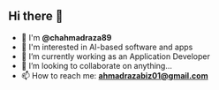 ## Hi there 👋

- 👋 I'm **@chahmadraza89**  
- 👀 I'm interested in AI-based software and apps 
- 🌱 I’m currently working as an Application Developer  
- 💞️ I’m looking to collaborate on anything...
- 📫 How to reach me: **ahmadrazabiz01@gmail.com**
